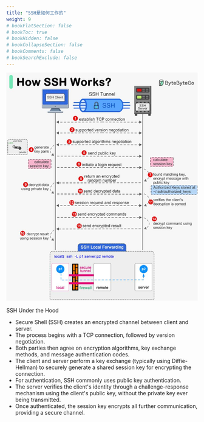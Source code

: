 ```yaml
---
title: "SSH是如何工作的"
weight: 9
# bookFlatSection: false
# bookToc: true
# bookHidden: false
# bookCollapseSection: false
# bookComments: false
# bookSearchExclude: false
---
```


![SSH是如何工作的](/img/network/how-ssh-works.jfif)

SSH Under the Hood

* Secure Shell (SSH) creates an encrypted channel between client and server.
* The process begins with a TCP connection, followed by version negotiation.
* Both parties then agree on encryption algorithms, key exchange methods, and message authentication codes.
* The client and server perform a key exchange (typically using Diffie-Hellman) to securely generate a shared session key for encrypting the connection.
* For authentication, SSH commonly uses public key authentication.
* The server verifies the client's identity through a challenge-response mechanism using the client's public key, without the private key ever being transmitted.
* Once authenticated, the session key encrypts all further communication, providing a secure channel.

